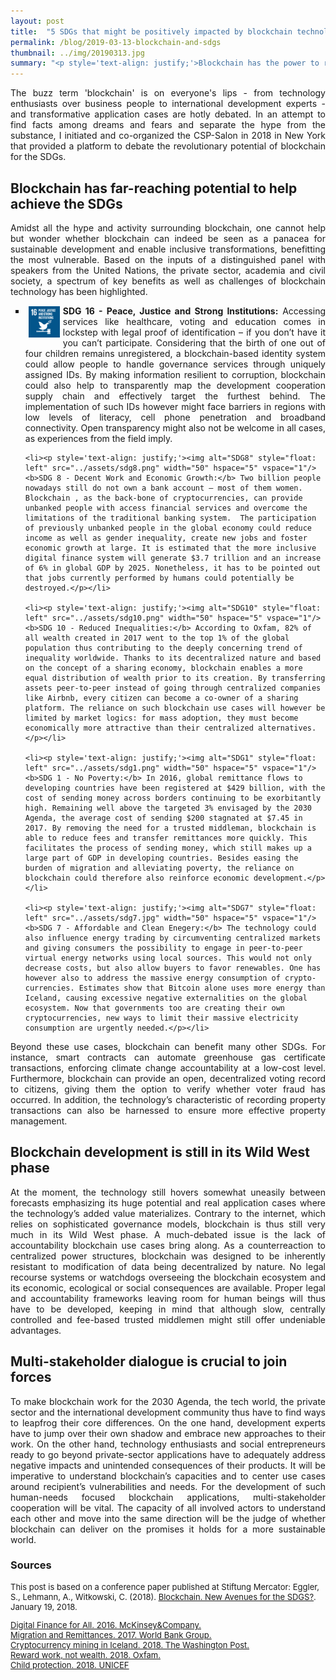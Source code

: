 ```yaml
---
layout: post
title:  "5 SDGs that might be positively impacted by blockchain technology"
permalink: /blog/2019-03-13-blockchain-and-sdgs
thumbnail: ../img/20190313.jpg
summary: "<p style='text-align: justify;'>Blockchain has the power to redefine essential aspects of our lives - from communication, financial and legal services to governmental functions. But what opportunities does it hold for the ambitious 17 SDGs, and what remains to be done to ensure a truly inclusive ecosystem, leaving no one behind?</p>"
---
```


<p style='text-align: justify;'>The buzz term 'blockchain' is on everyone's lips - from technology enthusiasts over business people to international development experts - and transformative application cases are hotly debated. In an attempt to find facts among dreams and fears and separate the hype from the substance, I initiated and co-organized the CSP-Salon in 2018 in New York that provided a platform to debate the revolutionary potential of blockchain for the SDGs.</p>

## Blockchain has far-reaching potential to help achieve the SDGs

<p style='text-align: justify;'>Amidst all the hype and activity surrounding blockchain, one cannot help but wonder whether blockchain can indeed be seen as a panacea for sustainable development and enable inclusive transformations, benefitting the most vulnerable. Based on the inputs of a distinguished panel with speakers from the United Nations, the private sector, academia and civil society, a spectrum of key benefits as well as challenges of blockchain technology has been highlighted.</p>

<ul style="list-style-type:square;">
    <li><p style='text-align: justify;'><img alt="SDG16" style="float: left" src="../assets/sdg16.png" width="50" hspace="5" vspace="1"/><b>SDG 16 - Peace, Justice and Strong Institutions:</b> Accessing services like healthcare, voting and education comes in lockstep with legal proof of identification – if you don’t have it you can’t participate. Considering that the birth of one out of four children remains unregistered, a blockchain-based identity system could allow people to handle governance services through uniquely assigned IDs. By making information resilient to corruption, blockchain could also help to transparently map the development cooperation supply chain and effectively target the furthest behind. The implementation of such IDs however might face barriers in regions with low levels of literacy, cell phone penetration and broadband connectivity. Open transparency might also not be welcome in all cases, as experiences from the field imply.</p></li>

    <li><p style='text-align: justify;'><img alt="SDG8" style="float: left" src="../assets/sdg8.png" width="50" hspace="5" vspace="1"/><b>SDG 8 - Decent Work and Economic Growth:</b> Two billion people nowadays still do not own a bank account – most of them women. Blockchain , as the back-bone of cryptocurrencies, can provide unbanked people with access financial services and overcome the limitations of the traditional banking system.  The participation of previously unbanked people in the global economy could reduce income as well as gender inequality, create new jobs and foster economic growth at large. It is estimated that the more inclusive digital finance system will generate $3.7 trillion and an increase of 6% in global GDP by 2025. Nonetheless, it has to be pointed out that jobs currently performed by humans could potentially be destroyed.</p></li>

    <li><p style='text-align: justify;'><img alt="SDG10" style="float: left" src="../assets/sdg10.png" width="50" hspace="5" vspace="1"/><b>SDG 10 - Reduced Inequalities:</b> According to Oxfam, 82% of all wealth created in 2017 went to the top 1% of the global population thus contributing to the deeply concerning trend of inequality worldwide. Thanks to its decentralized nature and based on the concept of a sharing economy, blockchain enables a more equal distribution of wealth prior to its creation. By transferring assets peer-to-peer instead of going through centralized companies like Airbnb, every citizen can become a co-owner of a sharing platform. The reliance on such blockchain use cases will however be limited by market logics: for mass adoption, they must become economically more attractive than their centralized alternatives.</p></li>

    <li><p style='text-align: justify;'><img alt="SDG1" style="float: left" src="../assets/sdg1.png" width="50" hspace="5" vspace="1"/><b>SDG 1 - No Poverty:</b> In 2016, global remittance flows to developing countries have been registered at $429 billion, with the cost of sending money across borders continuing to be exorbitantly high. Remaining well above the targeted 3% envisaged by the 2030 Agenda, the average cost of sending $200 stagnated at $7.45 in 2017. By removing the need for a trusted middleman, blockchain is able to reduce fees and transfer remittances more quickly. This facilitates the process of sending money, which still makes up a large part of GDP in developing countries. Besides easing the burden of migration and alleviating poverty, the reliance on blockchain could therefore also reinforce economic development.</p></li>

    <li><p style='text-align: justify;'><img alt="SDG7" style="float: left" src="../assets/sdg7.jpg" width="50" hspace="5" vspace="1"/><b>SDG 7 - Affordable and Clean Enegery:</b> The technology could also influence energy trading by circumventing centralized markets and giving consumers the possibility to engage in peer-to-peer virtual energy networks using local sources. This would not only decrease costs, but also allow buyers to favor renewables. One has however also to address the massive energy consumption of crypto-currencies. Estimates show that Bitcoin alone uses more energy than Iceland, causing excessive negative externalities on the global ecosystem. Now that governments too are creating their own cryptocurrencies, new ways to limit their massive electricity consumption are urgently needed.</p></li>
</ul>

<!-- such as birth registrations, elections and healthcare
blockchain offers the hitherto unprecedented possibility of providing citizens with a digital ID.
Transparent, effective and swift delivery is crucial in aid and development financing. By
-->

<!--Plus, state interests and regulatory constraints might also become hurdles on the way towards a true sharing economy.
As heavy centralization drives our global economy, a pyramid is created where the powerful and rich feed off the masses. So what role does blockchain play?-->

<!-- But solutions are already on the way: To make transaction verification processes of cryptocurrencies more sustainable, the tech community is, inter alia, increasingly shifting from Proof of Work mining to Proof of Stake forging. Moreover, companies are increasingly relying on renewable energy sources for mining -->

<p style='text-align: justify;'>Beyond these use cases, blockchain can benefit many other SDGs. For instance, smart contracts can automate greenhouse gas certificate transactions, enforcing climate change accountability at a low-cost level. Furthermore, blockchain can provide an open, decentralized voting record to citizens, giving them the option to verify whether voter fraud has occurred. In addition, the technology’s characteristic of recording property transactions can also be harnessed to ensure more effective property management.</p>

## Blockchain development is still in its Wild West phase

<p style='text-align: justify;'>At the moment, the technology still hovers somewhat uneasily between forecasts emphasizing its huge potential and real application cases where the technology’s added value materializes. Contrary to the internet, which relies on sophisticated governance models, blockchain is thus still very much in its Wild West phase. A much-debated issue is the lack of accountability blockchain use cases bring along. As a counterreaction to centralized power structures, blockchain was designed to be inherently resistant to modification of data being decentralized by nature. No legal recourse systems or watchdogs overseeing the blockchain ecosystem and its economic, ecological or social consequences are available. Proper legal and accountability frameworks leaving room for human beings will thus have to be developed, keeping in mind that although slow, centrally controlled and fee-based trusted middlemen might still offer undeniable advantages.</p>

<!--In light of the above, it is not surprising that the hype surrounding blockchain is not ebbing away. Start-ups are shooting up like mushrooms, new cryptocurrencies are created every week and investors are spoilt for choice with blockchain initiatives to buy into. Yet, amidst all this activity, one cannot help but wonder whether blockchain can indeed be seen as a panacea for sustainable development.

To ensure that blockchain can follow up on the potential it outlines, several showstoppers have to be addressed.

Many governance challenges remain unsettled and pitfalls loom around the corner. Sound and inclusive governance models will be critical.-->

<!-- Besides this, governance debates also center on a wide range of other issues. For example, major concerns include how our current financial and political systems will adapt to the new ways of interaction offered by blockchain. What barriers to cultural adoption exist? And on a very technical level, will our search for solutions in terms of scalability and interoperability be successful?-->

## Multi-stakeholder dialogue is crucial to join forces

<p style='text-align: justify;'>To make blockchain work for the 2030 Agenda, the tech world, the private sector and the international development community thus have to find ways to leapfrog their core differences. On the one hand, development experts have to jump over their own shadow and embrace new approaches to their work. On the other hand, technology enthusiasts and social entrepreneurs ready to go beyond private-sector applications have to adequately address negative impacts and unintended consequences of their products. It will be imperative to understand blockchain’s capacities and to center use cases around recipient’s vulnerabilities and needs. For the development of such human-needs focused blockchain applications, multi-stakeholder cooperation will be vital. The capacity of all involved actors to understand each other and move into the same direction will be the judge of whether blockchain can deliver on the promises it holds for a more sustainable world.</p>

### Sources

<font size="-1">
<div>This post is based on a conference paper published at Stiftung Mercator: Eggler, S., Lehmann, A., Witkowski, C. (2018). <a href="https://www.stiftung-mercator.de/de/publikation/blockchain-new-avenues-for-the-sdgs/" target="\_blank"><u>Blockchain. New Avenues for the SDGS?</u></a>. January 19, 2018.</div>

<p>
<div><a href="https://www.mckinsey.com/~/media/mckinsey/featured%20insights/Employment%20and%20Growth/How%20digital%20finance%20could%20boost%20growth%20in%20emerging%20economies/MGI-Digital-Finance-For-All-Executive-summary-September-2016.ashx" target="\_blank"><u>Digital Finance for All. 2016. McKinsey&Company.</u></a>

<div><a href="http://pubdocs.worldbank.org/en/992371492706371662/MigrationandDevelopmentBrief27.pdf" target="\_blank"><u>Migration and Remittances. 2017. World Bank Group.</u></a>

<div><a href="https://www.washingtonpost.com/news/worldviews/wp/2018/02/13/cryptocurrency-mining-in-iceland-is-using-so-much-energy-the-electricity-may-run-out/?noredirect=on&utm_term=.205a53ca668c" target="\_blank"><u>Cryptocurrency mining in Iceland. 2018. The Washington Post.</u></a>

<div><a href="https://d1tn3vj7xz9fdh.cloudfront.net/s3fs-public/file_attachments/bp-reward-work-not-wealth-220118-en.pdf" target="\_blank"><u>Reward work, not wealth. 2018. Oxfam.</u></a>

<div><a href="https://data.unicef.org/topic/child-protection/birth-registration/" target="\_blank"><u>Child protection. 2018. UNICEF</u></a>
